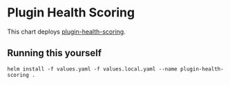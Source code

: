 # Plugin Health Scoring

This chart deploys [plugin-health-scoring](https://github.com/jenkins-infra/plugin-health-scoring).

## Running this yourself

```
helm install -f values.yaml -f values.local.yaml --name plugin-health-scoring .
```
